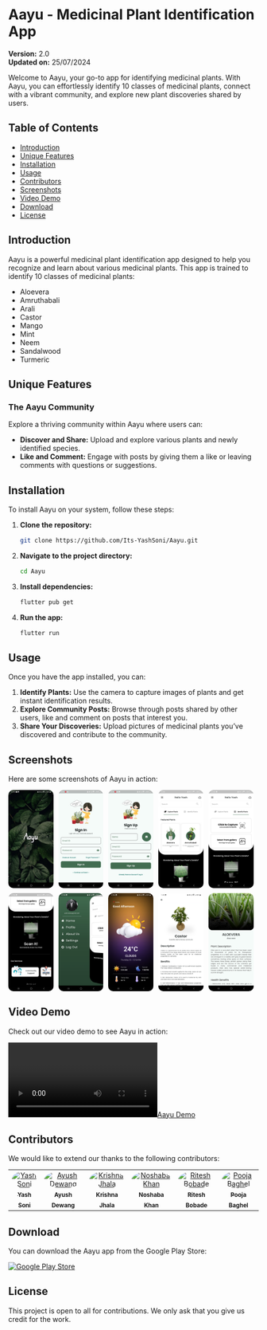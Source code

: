 # Aayu - Medicinal Plant Identification App

**Version:** 2.0  
**Updated on:** 25/07/2024

Welcome to Aayu, your go-to app for identifying medicinal plants. With Aayu, you can effortlessly identify 10 classes of medicinal plants, connect with a vibrant community, and explore new plant discoveries shared by users.

## Table of Contents

- [Introduction](#introduction)
- [Unique Features](#unique-features)
- [Installation](#installation)
- [Usage](#usage)
- [Contributors](#contributors)
- [Screenshots](#screenshots)
- [Video Demo](#video-demo)
- [Download](#download)
- [License](#license)

## Introduction

Aayu is a powerful medicinal plant identification app designed to help you recognize and learn about various medicinal plants. This app is trained to identify 10 classes of medicinal plants:

- Aloevera
- Amruthabali
- Arali
- Castor
- Mango
- Mint
- Neem
- Sandalwood
- Turmeric

## Unique Features

### The Aayu Community

Explore a thriving community within Aayu where users can:

- **Discover and Share:** Upload and explore various plants and newly identified species.
- **Like and Comment:** Engage with posts by giving them a like or leaving comments with questions or suggestions.

## Installation

To install Aayu on your system, follow these steps:

1. **Clone the repository:**
   ```bash
   git clone https://github.com/Its-YashSoni/Aayu.git
   ```

2. **Navigate to the project directory:**
   ```bash
   cd Aayu
   ```

3. **Install dependencies:**
   ```bash
   flutter pub get
   ```

4. **Run the app:**
   ```bash
   flutter run
   ```

## Usage

Once you have the app installed, you can:

1. **Identify Plants:** Use the camera to capture images of plants and get instant identification results.
2. **Explore Community Posts:** Browse through posts shared by other users, like and comment on posts that interest you.
3. **Share Your Discoveries:** Upload pictures of medicinal plants you’ve discovered and contribute to the community.

## Screenshots

Here are some screenshots of Aayu in action:

<div style="display: flex; flex-wrap: wrap; gap: 10px;">
  <img src="screenshots/s0.jpg" alt="Splash Screen" width="18%" style="border-radius: 10px;">
  <img src="screenshots/s1.jpg" alt="Login Screen" width="18%" style="border-radius: 10px;">
  <img src="screenshots/s2.jpg" alt="SignUp Screen" width="18%" style="border-radius: 10px;">
  <img src="screenshots/s3.jpg" alt="Home Screen" width="18%" style="border-radius: 10px;">
  <img src="screenshots/s4.jpg" alt="Selection Screen" width="18%" style="border-radius: 10px;">
  <img src="screenshots/s5.jpg" alt="Home Screen Bottom" width="18%" style="border-radius: 10px;">
  <img src="screenshots/s6.jpg" alt="Drawer Screen" width="18%" style="border-radius: 10px;">
  <img src="screenshots/s7.jpg" alt="Weather Screen" width="18%" style="border-radius: 10px;">
  <img src="screenshots/s8.jpg" alt="Featured Plants Details" width="18%" style="border-radius: 10px;">
  <img src="screenshots/s9.jpg" alt="Classified image details" width="18%" style="border-radius: 10px;">
</div>

## Video Demo

Check out our video demo to see Aayu in action:

[![Aayu Demo](screenshots/screenrecording.mp4)](screenshots/screenrecording.gif)

## Contributors

We would like to extend our thanks to the following contributors:

<table>
  <tr>
    <td align="center"><a href="https://github.com/Its-YashSoni"><img src="https://avatars.githubusercontent.com/Its-YashSoni" width="100px;" style="border-radius: 50%;" alt="Yash Soni"/><br /><sub><b>Yash Soni</b></sub></a></td>
    <td align="center"><a href="https://github.com/ayushdewang"><img src="https://avatars.githubusercontent.com/ayushdewang" width="100px;" style="border-radius: 50%;" alt="Ayush Dewang"/><br /><sub><b>Ayush Dewang</b></sub></a></td>
    <td align="center"><a href="https://github.com/krishna-jhala"><img src="https://avatars.githubusercontent.com/krishna-jhala" width="100px;" style="border-radius: 50%;" alt="Krishna Jhala"/><br /><sub><b>Krishna Jhala</b></sub></a></td>
    <td align="center"><a href="https://github.com/Noshaba-khan"><img src="https://avatars.githubusercontent.com/Noshaba-khan" width="100px;" style="border-radius: 50%;" alt="Noshaba Khan"/><br /><sub><b>Noshaba Khan</b></sub></a></td>
    <td align="center"><a href="https://github.com/ritesh6262"><img src="https://avatars.githubusercontent.com/ritesh6262" width="100px;" style="border-radius: 50%;" alt="Ritesh Bobade"/><br /><sub><b>Ritesh Bobade</b></sub></a></td>
    <td align="center"><a href="https://github.com/poojabaghel0604"><img src="https://avatars.githubusercontent.com/poojabaghel0604" width="100px;" style="border-radius: 50%;" alt="Pooja Baghel"/><br /><sub><b>Pooja Baghel</b></sub></a></td>
  </tr>
</table>

## Download

You can download the Aayu app from the Google Play Store:

<a href="#"><img src="https://upload.wikimedia.org/wikipedia/commons/7/78/Google_Play_Store_badge_EN.svg" width="150px" alt="Google Play Store"/></a>

## License

This project is open to all for contributions. We only ask that you give us credit for the work.
